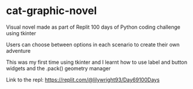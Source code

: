 # cat-graphic-novel
Visual novel made as part of Replit 100 days of Python coding challenge using tkinter

Users can choose between options in each scenario to create their own adventure

This was my first time using tkinter and I learnt how to use label and button widgets and the .pack() geometry manager

Link to the repl: https://replit.com/@lilywright93/Day69100Days


